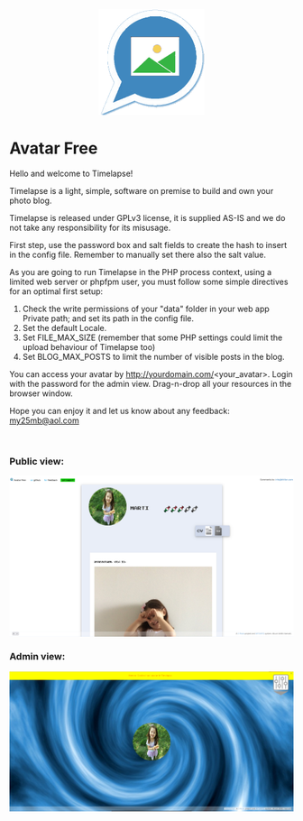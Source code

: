 <p align="center">
    <a href="https://t.imelap.se">
        <img src="/Public/res/AFlogo2.png" width="188" title="Timelapse" alt="Avatar Free">
    </a>
</p>

# Avatar Free

Hello and welcome to Timelapse!<br>
	  
Timelapse is a light, simple, software on premise to build and own your photo blog.<br>
	   
Timelapse is released under GPLv3 license, it is supplied AS-IS and we do not take any responsibility for its misusage.<br>
	   
First step, use the password box and salt fields to create the hash to insert in the config file. Remember to manually set there also the salt value.<br>
	   
As you are going to run Timelapse in the PHP process context, using a limited web server or phpfpm user, you must follow some simple directives for an optimal first setup:<br>

<ol>
<li>Check the write permissions of your "data" folder in your web app Private path; and set its path in the config file.</li>
<li>Set the default Locale.</li>
<li>Set FILE_MAX_SIZE (remember that some PHP settings could limit the upload behaviour of Timelapse too)</li>
<li>Set BLOG_MAX_POSTS to limit the number of visible posts in the blog.</li>
</ol> 

You can access your avatar by http://yourdomain.com/<your_avatar>. Login with the password for the admin view. Drag-n-drop all your resources in the browser window.<br>

Hope you can enjoy it and let us know about any feedback: <a href="mailto:my25mb@aol.com" style="color:#e6d236;">my25mb@aol.com</a>

<br>

### Public view:

![Timelapse in action #1](/Public/res/screenshot1.png)<br>

### Admin view:

![Timelapse in action #2](/Public/res/screenshot2.png)<br>
